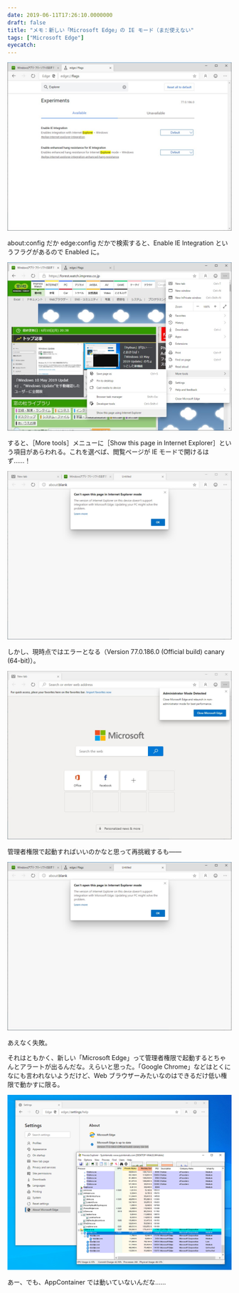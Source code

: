```yaml
---
date: 2019-06-11T17:26:10.0000000
draft: false
title: "メモ：新しい「Microsoft Edge」の IE モード（まだ使えない"
tags: ["Microsoft Edge"]
eyecatch: 
---
```

<p><span itemscope itemtype="http://schema.org/Photograph"><img src="20190611171353.jpg" alt="f:id:daruyanagi:20190611171353j:plain" title="f:id:daruyanagi:20190611171353j:plain" class="hatena-fotolife" itemprop="image"></span></p><p>about:config だか edge:config だかで検索すると、Enable IE Integration というフラグがあるので Enabled に。</p><p><span itemscope itemtype="http://schema.org/Photograph"><img src="20190611171401.jpg" alt="f:id:daruyanagi:20190611171401j:plain" title="f:id:daruyanagi:20190611171401j:plain" class="hatena-fotolife" itemprop="image"></span></p><p>すると、［More tools］メニューに［Show this page in Internet Explorer］という項目があらわれる。これを選べば、閲覧ページが IE モードで開けるはず……！</p><p><span itemscope itemtype="http://schema.org/Photograph"><img src="20190611171351.jpg" alt="f:id:daruyanagi:20190611171351j:plain" title="f:id:daruyanagi:20190611171351j:plain" class="hatena-fotolife" itemprop="image"></span></p><p>しかし、現時点ではエラーとなる（Version 77.0.186.0 (Official build) canary (64-bit)）。</p><p><span itemscope itemtype="http://schema.org/Photograph"><img src="20190611171408.jpg" alt="f:id:daruyanagi:20190611171408j:plain" title="f:id:daruyanagi:20190611171408j:plain" class="hatena-fotolife" itemprop="image"></span></p><p>管理者権限で起動すればいいのかなと思って再挑戦するも――</p><p><span itemscope itemtype="http://schema.org/Photograph"><img src="20190611171404.jpg" alt="f:id:daruyanagi:20190611171404j:plain" title="f:id:daruyanagi:20190611171404j:plain" class="hatena-fotolife" itemprop="image"></span></p><p>あえなく失敗。</p><p>それはともかく、新しい「Microsoft Edge」って管理者権限で起動するとちゃんとアラートが出るんだな。えらいと思った。「Google Chrome」などはとくになにも言われないようだけど、Web ブラウザーみたいなのはできるだけ低い権限で動かすに限る。</p><p><span itemscope itemtype="http://schema.org/Photograph"><img src="20190611172433.png" alt="f:id:daruyanagi:20190611172433p:plain" title="f:id:daruyanagi:20190611172433p:plain" class="hatena-fotolife" itemprop="image"></span></p><p>あー、でも、AppContainer では動いていないんだな……</p>
